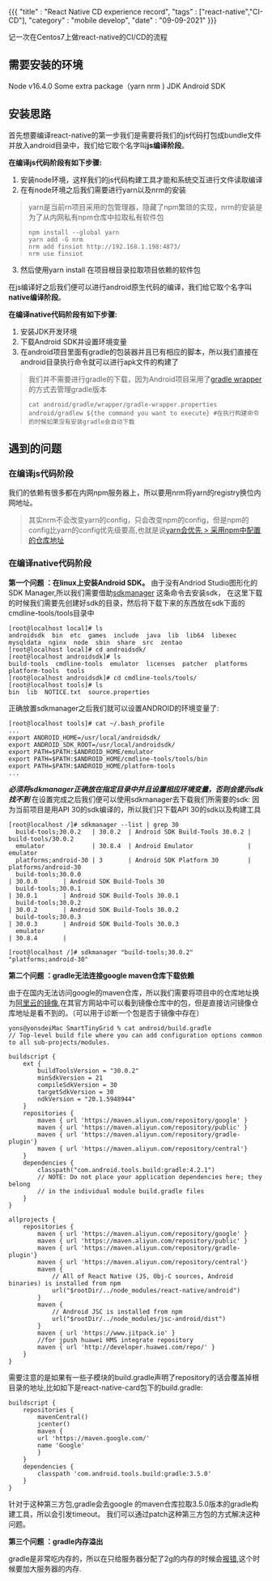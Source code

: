 {{{
    "title"    : "React Native CD experience record",
    "tags"     : ["react-native","CI-CD"],
    "category" : "mobile develop",
    "date"     : "09-09-2021"
}}}

记一次在Centos7上做react-native的CI/CD的流程

## 需要安装的环境

Node v16.4.0
Some extra package（yarn nrm )
JDK
Android SDK


## 安装思路

首先想要编译react-native的第一步我们是需要将我们的js代码打包成bundle文件并放入android目录中，我们给它取个名字叫**js编译阶段**。

**在编译js代码阶段有如下步骤:**

1. 安装node环境，这样我们的js代码构建工具才能和系统交互进行文件读取编译
2. 在有node环境之后我们需要进行yarn以及nrm的安装
> yarn是当前rn项目采用的包管理器，隐藏了npm繁琐的实现，nrm的安装是为了从内网私有npm仓库中拉取私有软件包
> ```
  > npm install --global yarn
  > yarn add -G nrm 
  > nrm add finsiot http://192.168.1.198:4873/
  > nrm use finsiot
  > ```
3. 然后使用yarn install 在项目根目录拉取项目依赖的软件包

在js编译好之后我们便可以进行android原生代码的编译，我们给它取个名字叫**native编译阶段**。

**在编译native代码阶段有如下步骤:**

1. 安装JDK开发环境
2. 下载Android SDK并设置环境变量
3.  在android项目里面有gradle的包装器并且已有相应的脚本，所以我们直接在android目录执行命令就可以进行apk文件的构建了
> 我们并不需要进行gradle的下载，因为Android项目采用了[gradle wrapper](https://docs.gradle.org/current/userguide/gradle_wrapper.html)的方式去管理gradle版本
> ```
   > cat android/gradle/wrapper/gradle-wrapper.properties
   > android/gradlew ${the command you want to execute} #在执行构建命令的时候如果没有安装gradle会自动下载
   > ```


## 遇到的问题

### **在编译js代码阶段**
我们的依赖有很多都在内网npm服务器上，所以要用nrm将yarn的registry换位内网地址。
> 其实nrm不会改变yarn的config，只会改变npm的config，但是npm的config比yarn的config优先级要高,也就是说[yarn会优先 > 采用npm中配置的仓库地址](https://github.com/yarnpkg/yarn/issues/4862#issuecomment-368688262)

### 在编译native代码阶段

**第一个问题 ：在linux上安装Android SDK。**
由于没有Andriod Studio图形化的SDK Manager,所以我们需要借助[sdkmanager](https://developer.android.com/studio/index.html#command-tools) 这条命令去安装sdk，
在这里下载的时候我们需要先创建好sdk的目录，然后将下载下来的东西放在sdk下面的cmdline-tools/tools目录中
```
[root@localhost local]# ls
androidsdk  bin  etc  games  include  java  lib  lib64  libexec  mysqldata  nginx  node  sbin  share  src  zentao
[root@localhost local]# cd androidsdk/
[root@localhost androidsdk]# ls
build-tools  cmdline-tools  emulator  licenses  patcher  platforms  platform-tools  tools
[root@localhost androidsdk]# cd cmdline-tools/tools/
[root@localhost tools]# ls
bin  lib  NOTICE.txt  source.properties
```
正确放置sdkmanager之后我们就可以设置ANDROID的环境变量了:
```
[root@localhost tools]# cat ~/.bash_profile 
...
export ANDROID_HOME=/usr/local/androidsdk/  
export ANDROID_SDK_ROOT=/usr/local/androidsdk/  
export PATH=$PATH:$ANDROID_HOME/emulator  
export PATH=$PATH:$ANDROID_HOME/cmdline-tools/tools/bin  
export PATH=$PATH:$ANDROID_HOME/platform-tools
...
```
***必须将sdkmanager正确放在指定目录中并且设置相应环境变量，否则会提示sdk找不到***
在设置完成之后我们便可以使用sdkmanager去下载我们所需要的sdk:
因为当前项目是用API 30的sdk编译的，所以我们只下载API 30的sdk以及构建工具
```
[root@localhost /]# sdkmanager --list | grep 30
  build-tools;30.0.2   | 30.0.2  | Android SDK Build-Tools 30.0.2 | build-tools/30.0.2  
  emulator             | 30.8.4  | Android Emulator               | emulator            
  platforms;android-30 | 3       | Android SDK Platform 30        | platforms/android-30
  build-tools;30.0.0                                                                       | 30.0.0       | Android SDK Build-Tools 30                                          
  build-tools;30.0.1                                                                       | 30.0.1       | Android SDK Build-Tools 30.0.1                                      
  build-tools;30.0.2                                                                       | 30.0.2       | Android SDK Build-Tools 30.0.2                                      
  build-tools;30.0.3                                                                       | 30.0.3       | Android SDK Build-Tools 30.0.3                                      
  emulator                                                                                 | 30.8.4       | 

[root@localhost /]# sdkmanager "build-tools;30.0.2" "platforms;android-30"
```


**第二个问题 ：gradle无法连接google maven仓库下载依赖**

由于在国内无法访问google的maven仓库，所以我们需要将项目中的仓库地址换为[阿里云的镜像](https://developer.aliyun.com/mvn/guide),在其官方网站中可以看到镜像仓库中的包，但是直接访问镜像仓库地址是看不到的。（可以用于诊断一个包是否于镜像中存在）
```
yons@yonsdeiMac SmartTinyGrid % cat android/build.gradle 
// Top-level build file where you can add configuration options common to all sub-projects/modules.

buildscript {
    ext {
        buildToolsVersion = "30.0.2"
        minSdkVersion = 21
        compileSdkVersion = 30
        targetSdkVersion = 30
        ndkVersion = "20.1.5948944"
    }
    repositories {
        maven { url 'https://maven.aliyun.com/repository/google' }
        maven { url 'https://maven.aliyun.com/repository/public' }
        maven { url 'https://maven.aliyun.com/repository/gradle-plugin'}
        maven { url 'https://maven.aliyun.com/repository/central'}
    }
    dependencies {
        classpath("com.android.tools.build:gradle:4.2.1")
        // NOTE: Do not place your application dependencies here; they belong
        // in the individual module build.gradle files
    }
}

allprojects {
    repositories {
        maven { url 'https://maven.aliyun.com/repository/google' }
        maven { url 'https://maven.aliyun.com/repository/public' }
        maven { url 'https://maven.aliyun.com/repository/gradle-plugin'}
        maven { url 'https://maven.aliyun.com/repository/central'}
        maven {
            // All of React Native (JS, Obj-C sources, Android binaries) is installed from npm
            url("$rootDir/../node_modules/react-native/android")
        }
        maven {
            // Android JSC is installed from npm
            url("$rootDir/../node_modules/jsc-android/dist")
        }
        maven { url 'https://www.jitpack.io' }
        //for jpush huawei HMS integrate repository
        maven { url 'http://developer.huawei.com/repo/' }
    }
}

```
需要注意的是如果有一些子模块的build.gradle声明了repository的话会覆盖掉根目录的地址,比如如下是react-native-card包下的build.gradle:
```
buildscript {
	repositories {
		mavenCentral()
		jcenter()
		maven {
		url 'https://maven.google.com/'
		name 'Google'
		}
	}
	dependencies {
		classpath 'com.android.tools.build:gradle:3.5.0'
	}
}
```
针对于这种第三方包,gradle会去google 的maven仓库拉取3.5.0版本的gradle构建工具，所以会引发timeout。
我们可以通过patch这种第三方包的方式解决这种问题。

**第三个问题 ：gradle内存溢出**

gradle是非常吃内存的，所以在只给服务器分配了2g的内存的时候会[报错](https://stackoverflow.com/a/56575872/11742589),这个时候要加大服务器的内存.